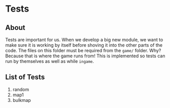 
# Tests

## About

Tests are important for us. When we develop a big new module, we want to make sure it is working by itself before shoving it into the other parts of the code.
The files on this folder must be required from the `game/` folder. Why? Because that is where the game runs from! This is implemented so tests can run by themselves as well as while `ingame`.

## List of Tests

1. random
2. map1
3. bulkmap
